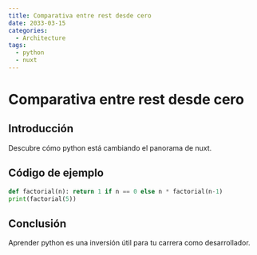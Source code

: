 ```yaml
---
title: Comparativa entre rest desde cero
date: 2033-03-15
categories:
  - Architecture
tags:
  - python
  - nuxt
---
```


# Comparativa entre rest desde cero

## Introducción

Descubre cómo python está cambiando el panorama de nuxt.

## Código de ejemplo

```python
def factorial(n): return 1 if n == 0 else n * factorial(n-1)
print(factorial(5))
```

## Conclusión

Aprender python es una inversión útil para tu carrera como desarrollador.